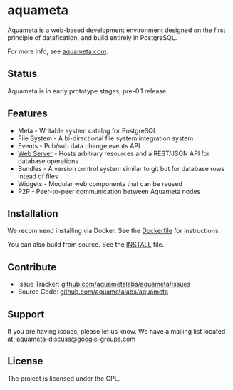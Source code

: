 aquameta
========

Aquameta is a web-based development environment designed on the first principle
of datafication, and build entirely in PostgreSQL.

For more info, see [aquameta.com](http://aquameta.com/).

Status
------

Aquameta is in early prototype stages, pre-0.1 release.

Features
--------

- Meta - Writable system catalog for PostgreSQL
- File System - A bi-directional file system integration system
- Events - Pub/sub data change events API
- [Web Server](core/004-http_server/README.md) - Hosts arbitrary resources and a REST/JSON API for database operations
- Bundles - A version control system similar to git but for database rows intead of files
- Widgets - Modular web components that can be reused
- P2P - Peer-to-peer communication between Aquameta nodes

Installation
------------

We recommend installing via Docker.  See the [Dockerfile](https://github.com/aquametalabs/aquameta/blob/master/Dockerfile) for instructions.

You can also build from source.  See the [INSTALL](https://github.com/aquametalabs/aquameta/blob/master/INSTALL.md) file.


Contribute
----------

- Issue Tracker: [github.com/aquametalabs/aquameta/issues](http://github.com/aquametalabs/aquameta/issues)
- Source Code: [github.com/aquametalabs/aquameta](github.com/aquametalabs/aquameta)

Support
-------

If you are having issues, please let us know.
We have a mailing list located at: aquameta-discuss@google-groups.com

License
-------

The project is licensed under the GPL.
